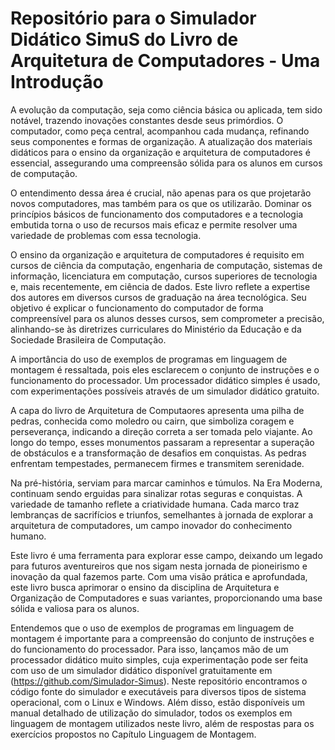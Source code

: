 # Repositório para o Simulador Didático SimuS do Livro de Arquitetura de Computadores - Uma Introdução

A evolução da computação, seja como ciência básica ou aplicada, tem sido notável, trazendo inovações constantes desde seus primórdios. O computador, como peça central, acompanhou cada mudança, refinando seus componentes e formas de organização. A atualização dos materiais didáticos para o ensino da organização e arquitetura de computadores é essencial, assegurando uma compreensão sólida para os alunos em cursos de computação.

O entendimento dessa área é crucial, não apenas para os que projetarão novos computadores, mas também para os que os utilizarão. Dominar os princípios básicos de funcionamento dos computadores e a tecnologia embutida torna o uso de recursos mais eficaz e permite resolver uma variedade de problemas com essa tecnologia.

O ensino da organização e arquitetura de computadores é requisito em cursos de ciência da computação, engenharia de computação, sistemas de informação, licenciatura em computação, cursos superiores de tecnologia e, mais recentemente, em ciência de dados. Este livro reflete a expertise dos autores em diversos cursos de graduação na área tecnológica. Seu objetivo é explicar o funcionamento do computador de forma compreensível para os alunos desses cursos, sem comprometer a precisão, alinhando-se às diretrizes curriculares do Ministério da Educação e da Sociedade Brasileira de Computação.

A importância do uso de exemplos de programas em linguagem de montagem é ressaltada, pois eles esclarecem o conjunto de instruções e o funcionamento do processador. Um processador didático simples é usado, com experimentações possíveis através de um simulador didático gratuito.

A capa do livro de Arquitetura de Computaores apresenta uma pilha de pedras, conhecida como moledro ou cairn, que simboliza coragem e perseverança, indicando a direção correta a ser tomada pelo viajante. Ao longo do tempo, esses monumentos passaram a representar a superação de obstáculos e a transformação de desafios em conquistas. As pedras enfrentam tempestades, permanecem firmes e transmitem serenidade.

Na pré-história, serviam para marcar caminhos e túmulos. Na Era Moderna, continuam sendo erguidas para sinalizar rotas seguras e conquistas. A variedade de tamanho reflete a criatividade humana. Cada marco traz lembranças de sacrifícios e triunfos, semelhantes à jornada de explorar a arquitetura de computadores, um campo inovador do conhecimento humano.

Este livro é uma ferramenta para explorar esse campo, deixando um legado para futuros aventureiros que nos sigam nesta jornada de pioneirismo e inovação da qual fazemos parte. Com uma visão prática e aprofundada, este livro busca aprimorar o ensino da disciplina de Arquitetura e Organização de Computadores e suas variantes, proporcionando uma base sólida e valiosa para os alunos.

Entendemos que o uso de exemplos de programas em  linguagem de montagem  é  importante para a compreensão do conjunto de instruções e do funcionamento do processador. Para isso, lançamos mão de um processador didático muito simples, cuja experimentação pode ser feita com uso de  um simulador didático disponível gratuitamente em (https://github.com/Simulador-Simus). Neste repositório encontramos o código fonte do simulador e executáveis para diversos tipos de sistema operacional, com o Linux e Windows.  Além disso, estão disponíveis um manual detalhado de utilização do simulador, todos os exemplos em linguagem de montagem utilizados neste livro, além de respostas para os exercícios propostos no Capítulo Linguagem de Montagem.
